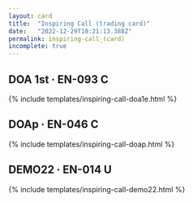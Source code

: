 ```yaml
---
layout: card
title:  "Inspiring Call (trading card)"
date:   "2022-12-29T10:21:13.388Z"
permalink: inspiring-call_(card)
incomplete: true
---
```


## DOA 1st &middot; EN-093 C

{% include templates/inspiring-call-doa1e.html %}


## DOAp &middot; EN-046 C

{% include templates/inspiring-call-doap.html %}


## DEMO22 &middot; EN-014 U

{% include templates/inspiring-call-demo22.html %}
